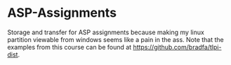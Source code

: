 # ASP-Assignments

Storage and transfer for ASP assignments because making my linux partition viewable from windows seems like a pain in the ass.
Note that the examples from this course can be found at https://github.com/bradfa/tlpi-dist.

